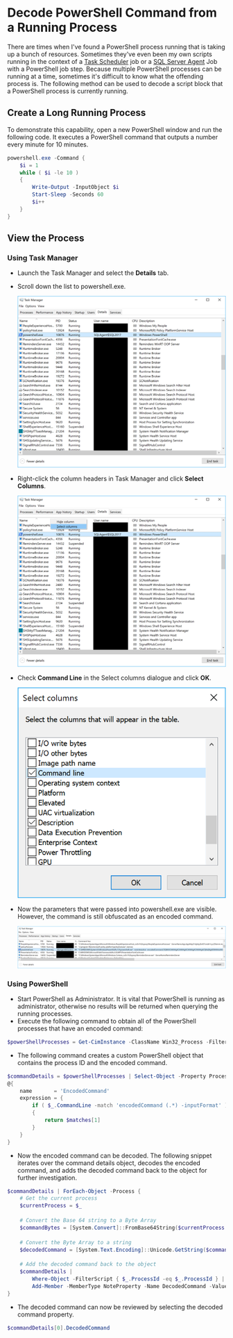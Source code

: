 # Decode PowerShell Command from a Running Process

There are times when I've found a PowerShell process running that is taking up a bunch of resources. Sometimes they've even been my own scripts running in the context of a [Task Scheduler](https://docs.microsoft.com/windows/desktop/TaskSchd/task-scheduler-start-page
) job or a [SQL Server Agent](https://docs.microsoft.com/sql/ssms/agent/sql-server-agent
) Job with a PowerShell job step. Because multiple PowerShell processes can be running at a time, sometimes it's difficult to know what the offending process is. The following method can be used to decode a script block that a PowerShell process is currently running.

## Create a Long Running Process

To demonstrate this capability, open a new PowerShell window and run the following code. It executes a PowerShell command that outputs a number every minute for 10 minutes.

```PowerShell
powershell.exe -Command {
    $i = 1
    while ( $i -le 10 )
    {
        Write-Output -InputObject $i
        Start-Sleep -Seconds 60
        $i++
    }
}
```

## View the Process

### Using Task Manager

- Launch the Task Manager and select the **Details** tab.
- Scroll down the list to powershell.exe.

  [![Task Manager Details](./media/DecodeCommandTaskManagerDetails.png)](./media/DecodeCommandTaskManagerDetails.png "Task Manager Details")

- Right-click the column headers in Task Manager and click **Select Columns**.

  [![Task Manager right-click the column header](./media/DecodeCommandTaskManagerRightClick.png)](./media/DecodeCommandTaskManagerRightClick.png "Right-Click the column header")

- Check **Command Line** in the Select columns dialogue and click **OK**.

  [![Task Manager select **Columns**](./media/DecodeCommandTaskManagerSelectColumns.png)](./media/DecodeCommandTaskManagerSelectColumns.png "Select Columns")

- Now the parameters that were passed into powershell.exe are visible. However, the command is still obfuscated as an encoded command.

  [![Task Manager with Command Line](./media/DecodeCommandTaskManagerWithCommandLine.png)](./media/DecodeCommandTaskManagerWithCommandLine.png "Task Manager with Command Line shown")

### Using PowerShell

- Start PowerShell as Administrator. It is vital that PowerShell is running as administrator, otherwise no results will be returned when querying the running processes.
- Execute the following command to obtain all of the PowerShell processes that have an encoded command:

```PowerShell
$powerShellProcesses = Get-CimInstance -ClassName Win32_Process -Filter 'CommandLine LIKE "%EncodedCommand%"'
```

- The following command creates a custom PowerShell object that contains the process ID and the encoded command.

```PowerShell
$commandDetails = $powerShellProcesses | Select-Object -Property ProcessId,
@{
    name       = 'EncodedCommand'
    expression = {
        if ( $_.CommandLine -match 'encodedCommand (.*) -inputFormat' )
        {
            return $matches[1]
        }
    }
}
```

- Now the encoded command can be decoded. The following snippet iterates over the command details object, decodes the encoded command, and adds the decoded command back to the object for further investigation.

```PowerShell
$commandDetails | ForEach-Object -Process {
    # Get the current process
    $currentProcess = $_

    # Convert the Base 64 string to a Byte Array
    $commandBytes = [System.Convert]::FromBase64String($currentProcess.EncodedCommand)

    # Convert the Byte Array to a string
    $decodedCommand = [System.Text.Encoding]::Unicode.GetString($commandBytes)

    # Add the decoded command back to the object
    $commandDetails |
        Where-Object -FilterScript { $_.ProcessId -eq $_.ProcessId } |
        Add-Member -MemberType NoteProperty -Name DecodedCommand -Value $decodedCommand
}
```

- The decoded command can now be reviewed by selecting the decoded command property.

```PowerShell
$commandDetails[0].DecodedCommand
```
